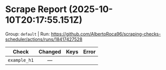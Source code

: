 # Scrape Report (2025-10-10T20:17:55.151Z)

Group: `default`  |  Run: https://github.com/AlbertoRoca96/scraping-checks-scheduler/actions/runs/18417427528

| Check | Changed | Keys | Error |
|---|:---:|:--|:--|
| `example_h1` | — |  |  |
